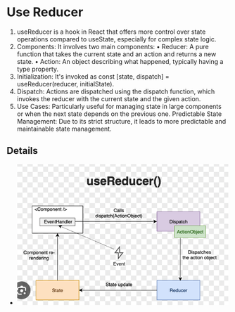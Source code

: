 # Use Reducer

1. useReducer is a hook in React that offers more control over
   state operations compared to useState, especially for
   complex state logic.
2. Components: It involves two main components:
   • Reducer: A pure function that takes the current state and
   an action and returns a new state.
   • Action: An object describing what happened, typically
   having a type property.
3. Initialization: It's invoked as
   const [state, dispatch] = useReducer(reducer, initialState).
4. Dispatch: Actions are dispatched using the dispatch
   function, which invokes the reducer with the current state
   and the given action.
5. Use Cases: Particularly useful for managing state in large
   components or when the next state depends on the
   previous one.
   Predictable State Management: Due to its strict structure, it
   leads to more predictable and maintainable state
   management.

## Details

- ![alt text](https://github.com/siba-x-prasad/ReactPlayground/blob/main/readMe/youtube/images/reducer.png)
